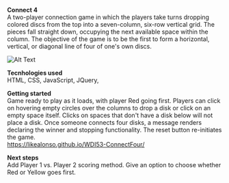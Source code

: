 **Connect 4**  
 A two-player connection game in which the players take turns dropping colored discs from the top into a seven-column, six-row vertical grid. The pieces fall straight down, occupying the next available space within the column. The objective of the game is to be the first to form a horizontal, vertical, or diagonal line of four of one's own discs.

![Alt Text](https://i.imgur.com/aAKqvD7.png)

**Tecnhologies used**  
HTML, CSS, JavaScript, JQuery,

**Getting started**  
Game ready to play as it loads, with player Red going first. Players can click on hovering empty circles over the columns to drop a disk or click on an empty space itself. Clicks on spaces that don't have a disk below will not place a disk.
Once someone connects four disks, a message renders declaring the winner and stopping functionality. The reset button re-initiates the game.  
https://likealonso.github.io/WDI53-ConnectFour/

**Next steps**  
Add Player 1 vs. Player 2 scoring method. Give an option to choose whether Red or Yellow goes first.